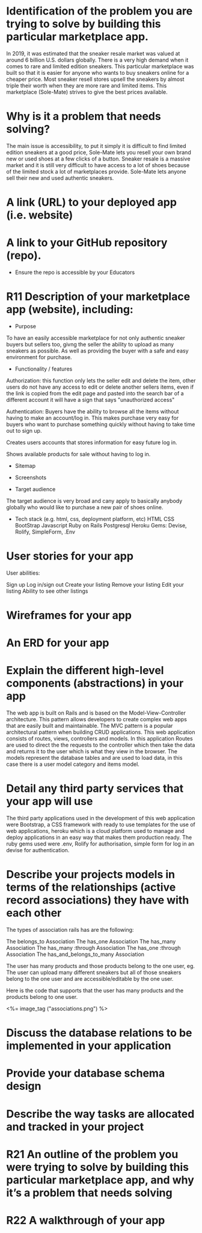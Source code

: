 #  Identification of the problem you are trying to solve by building this particular marketplace app.
In 2019, it was estimated that the sneaker resale market was valued at around 6 billion U.S. dollars globally. There is a very high demand when it comes to rare and limited edition sneakers. This particular marketplace was built so that it is easier for anyone who wants to buy sneakers online for a cheaper price. Most sneaker resell stores upsell the sneakers by almost triple their worth when they are more rare and limited items. This marketplace (Sole-Mate) strives to give the best prices available.

# 	Why is it a problem that needs solving?

The main issue is accessibility, to put it simply it is difficult to find limited edition sneakers at a good price, Sole-Mate lets you resell your own brand new or used shoes at a few clicks of a button. Sneaker resale is a massive market and it is still very difficult to have access to a lot of shoes because of the limited stock a lot of marketplaces provide. Sole-Mate lets anyone sell their new and used authentic sneakers. 

# A link (URL) to your deployed app (i.e. website)

# A link to your GitHub repository (repo).

- Ensure the repo is accessible by your Educators
# R11	Description of your marketplace app (website), including:
- Purpose

To have an easily accessible marketplace for not only authentic sneaker buyers but sellers too, givng the seller the ability to upload as many sneakers as possible. As well as providing the buyer with a safe and easy environment for purchase. 

- Functionality / features

Authorization: this function only lets the seller edit and delete the item, other users do not have any access to edit or delete another sellers items, even if the link is copied from the edit page and pasted into the search bar of a different account it will have a sign that says "unauthorized access"

Authentication: Buyers have the ability to browse all the items without having to make an account/log in. This makes purchase very easy for buyers who want to purchase something quickly without having to take time out to sign up.

Creates users accounts that stores information for easy future log in.

Shows available products for sale  without having to log in.



- Sitemap


- Screenshots


- Target audience

The target audience is very broad and cany apply to basically anybody globally who would like to purchase a new pair of shoes online.

- Tech stack (e.g. html, css, deployment platform, etc)
HTML
CSS
BootStrap
Javascript
Ruby on Rails
Postgresql
Heroku 
Gems: Devise, Rolify, SimpleForm, .Env

# User stories for your app


User abilities:

Sign up
Log in/sign out
Create your listing
Remove your listing
Edit your listing
Ability to see other listings 


# Wireframes for your app

# An ERD for your app

# Explain the different high-level components (abstractions) in your app

The web app is built on Rails and is based on the Model-View-Controller architecture. This pattern allows developers to create complex web apps that are easily built and maintainable. The MVC pattern is a popular architectural pattern when building CRUD applications. This web application consists of routes, views, controllers and models. In this application Routes are used to direct the the requests to the controller which then take the data and returns it to the user which is what they view in the browser. The models represent the database tables and are used to load data, in this case there is a user model category and items model.


# Detail any third party services that your app will use

The third party applications used in the development of this web application were Bootstrap, a CSS framework with ready to use templates for the use of web applications, heroku which is a cloud platform used to manage and deploy applications in an easy way that makes them production ready. The ruby gems used were .env, Rolify for authorisation, simple form for log in an devise for authentication. 

# Describe your projects models in terms of the relationships (active record associations) they have with each other

The types of association rails has are the following:

The belongs_to Association
The has_one Association
The has_many Association
The has_many :through Association
The has_one :through Association
The has_and_belongs_to_many Association

The user has many products and those products belong to the one user, eg. The user can upload many different sneakers but all of those sneakers belong to the one user and are accessible/editable by the one user. 

Here is the code that supports that the user has many products and the products belong to one user.

<%= image_tag ("associations.png") %>


# Discuss the database relations to be implemented in your application


# Provide your database schema design

# Describe the way tasks are allocated and tracked in your project

# R21	An outline of the problem you were trying to solve by building this particular marketplace app, and why it’s a problem that needs solving

# R22	A walkthrough of your app